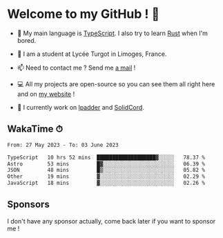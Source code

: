 # Welcome to my GitHub ! 🌃

- 🔭 My main language is [TypeScript](https://www.typescriptlang.org/). I also try to learn [Rust](https://www.rust-lang.org/) when I'm bored. 

- 🌱 I am a student at Lycée Turgot in Limoges, France.

- 📫 Need to contact me ? Send me <a href="mailto:mikkel@milescode.dev">a mail</a> !

- 💻 All my projects are open-source so you can see them all right here and on <a href="https://www.vexcited.ml">my website</a> !

- 👀 I currently work on [lpadder](https://github.com/Vexcited/lpadder) and [SolidCord](https://github.com/Vexcited/SolidCord).

## WakaTime ⏱

<!--START_SECTION:waka-->

```txt
From: 27 May 2023 - To: 03 June 2023

TypeScript   10 hrs 52 mins  ███████████████████▓░░░░░   78.37 %
Astro        53 mins         █▓░░░░░░░░░░░░░░░░░░░░░░░   06.39 %
JSON         48 mins         █▒░░░░░░░░░░░░░░░░░░░░░░░   05.82 %
Other        19 mins         ▓░░░░░░░░░░░░░░░░░░░░░░░░   02.29 %
JavaScript   18 mins         ▓░░░░░░░░░░░░░░░░░░░░░░░░   02.26 %
```

<!--END_SECTION:waka-->

## Sponsors

I don't have any sponsor actually, come back later if you want to sponsor me !
